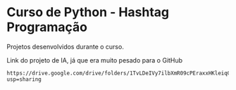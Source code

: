 # Curso de Python - Hashtag Programação

Projetos desenvolvidos durante o curso.

Link do projeto de IA, já que era muito pesado para o GitHub
```
https://drive.google.com/drive/folders/1TvLDeIVy7ilbXmR09cPEraxxHKleiqCg?usp=sharing
```
